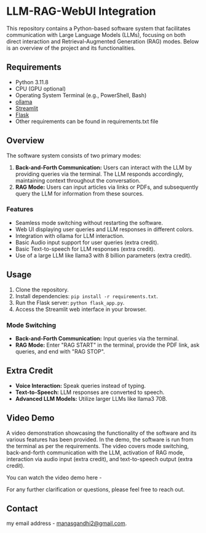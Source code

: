 # LLM-RAG-WebUI Integration

This repository contains a Python-based software system that facilitates communication with Large Language Models (LLMs), focusing on both direct interaction and Retrieval-Augmented Generation (RAG) modes. Below is an overview of the project and its functionalities.

## Requirements
- Python 3.11.8
- CPU (GPU optional)
- Operating System Terminal (e.g., PowerShell, Bash)
- [ollama](https://github.com/langchain/ollama)
- [Streamlit](https://streamlit.io/)
- [Flask](https://flask.palletsprojects.com/)
- Other requirements can be found in requirements.txt file

## Overview
The software system consists of two primary modes:
1. **Back-and-Forth Communication:** Users can interact with the LLM by providing queries via the terminal. The LLM responds accordingly, maintaining context throughout the conversation.
2. **RAG Mode:** Users can input articles via links or PDFs, and subsequently query the LLM for information from these sources.

### Features
- Seamless mode switching without restarting the software.
- Web UI displaying user queries and LLM responses in different colors.
- Integration with ollama for LLM interaction.
- Basic Audio input support for user queries (extra credit).
- Basic Text-to-speech for LLM responses (extra credit).
- Use of a large LLM like llama3 with 8 billion parameters (extra credit).

## Usage
1. Clone the repository.
2. Install dependencies: `pip install -r requirements.txt`.
3. Run the Flask server: `python flask_app.py`.
4. Access the Streamlit web interface in your browser.

### Mode Switching
- **Back-and-Forth Communication:** Input queries via the terminal.
- **RAG Mode:** Enter "RAG START" in the terminal, provide the PDF link, ask queries, and end with "RAG STOP".

## Extra Credit
- **Voice Interaction:** Speak queries instead of typing.
- **Text-to-Speech:** LLM responses are converted to speech.
- **Advanced LLM Models:** Utilize larger LLMs like llama3 70B.

## Video Demo
A video demonstration showcasing the functionality of the software and its various features has been provided. In the demo, the software is run from the terminal as per the requirements. The video covers mode switching, back-and-forth communication with the LLM, activation of RAG mode, interaction via audio input (extra credit), and text-to-speech output (extra credit).

You can watch the video demo here - 

For any further clarification or questions, please feel free to reach out.

## Contact
my email address - [manasgandhi2@gmail.com](mailto:manasgandhi2@gmail.com).
